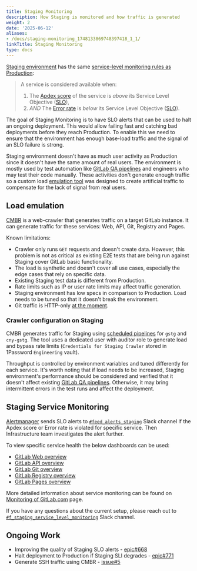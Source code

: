 ```yaml
---
title: Staging Monitoring
description: How Staging is monitored and how traffic is generated
weight: 2
date: '2025-06-12'
aliases:
- /docs/staging-monitoring_1748133869748397418_1_1/
linkTitle: Staging Monitoring
type: docs
---
```


[Staging environment](../../../engineering/infrastructure/environments/#staging) has the same [service-level monitoring rules as Production](../):

> A service is considered available when:
>
> 1. The [Apdex score](https://en.wikipedia.org/wiki/Apdex) of the service is _above_ its Service Level Objective ([SLO](https://en.wikipedia.org/wiki/Service-level_objective)),
> 1. _AND_ The [Error rate](https://en.wikipedia.org/wiki/Bit_error_rate) is _below_ its Service Level Objective ([SLO](https://en.wikipedia.org/wiki/Service-level_objective)).

The goal of Staging Monitoring is to have SLO alerts that can be used to halt an ongoing deployment. This would allow failing fast and catching bad deployments before they reach Production. To enable this we need to ensure that the environment has enough base-load traffic and the signal of an SLO failure is strong.

Staging environment doesn't have as much user activity as Production since it doesn't have the same amount of real users. The environment is mostly used by test automation like [GitLab QA pipelines](/handbook/engineering/testing/end-to-end-pipeline-monitoring/) and engineers who may test their code manually. These activities don't generate enough traffic so a custom load [emulation tool](#load-emulation) was designed to create artificial traffic to compensate for the lack of signal from real users.

## Load emulation

[CMBR](https://gitlab.com/gitlab-com/gl-infra/cmbr/) is a web-crawler that generates traffic on a target GitLab instance. It can generate traffic for these services: Web, API, Git, Registry and Pages.

Known limitations:

- Crawler only runs `GET` requests and doesn't create data. However, this problem is not as critical as existing E2E tests that are being run against Staging cover GitLab basic functionality.
- The load is synthetic and doesn't cover all use cases, especially the edge cases that rely on specific data.
- Existing Staging test data is different from Production.
- Rate limits such as IP or user rate limits may affect traffic generation.
- Staging environment has low specs in comparison to Production. Load needs to be tuned so that it doesn't break the environment.
- Git traffic is HTTP-only [at the moment](#ongoing-work).

### Crawler configuration on Staging

CMBR generates traffic for Staging using [scheduled pipelines](https://staging.gitlab.com/gitlab-com/gl-infra/cmbr-staging-load-generator/-/pipeline_schedules) for `gstg` and `cny-gstg`. The tool uses a dedicated user with auditor role to generate load and bypass rate limits (`Credentials for Staging Crawler` stored in 1Password `Engineering` vault).

Throughput is controlled by environment variables and tuned differently for each service. It's worth noting that if load needs to be increased, Staging environment's performance should be considered and verified that it doesn't affect existing [GitLab QA pipelines](/handbook/engineering/testing/end-to-end-pipeline-monitoring/). Otherwise, it may bring intermittent errors in the test runs and affect the deployment.

## Staging Service Monitoring

[Alertmanager](https://gitlab.com/gitlab-com/runbooks/-/tree/master/alertmanager) sends SLO alerts to [`#feed_alerts_staging`](https://gitlab.slack.com/archives/C029L5NMHH8) Slack channel if the Apdex score or Error rate is violated for specific service. Then Infrastructure team investigates the alert further.

To view specific service health the below dashboards can be used:

- [GitLab Web overview](https://dashboards.gitlab.net/d/web-main/web-overview?orgId=1&var-PROMETHEUS_DS=Global&var-environment=gstg&var-stage=main)
- [GitLab API overview](https://dashboards.gitlab.net/d/api-main/api-overview?orgId=1&var-PROMETHEUS_DS=Global&var-environment=gstg&var-stage=main)
- [GitLab Git overview](https://dashboards.gitlab.net/d/git-main/git-overview?orgId=1&var-PROMETHEUS_DS=Global&var-environment=gstg&var-stage=main)
- [GitLab Registry overview](https://dashboards.gitlab.net/d/registry-main/registry-overview?orgId=1&var-PROMETHEUS_DS=Global&var-environment=gstg&var-stage=main)
- [GitLab Pages overview](https://dashboards.gitlab.net/d/web-pages-main/web-pages-overview?orgId=1&var-PROMETHEUS_DS=Global&var-environment=gstg&var-stage=main)

More detailed information about service monitoring can be found on [Monitoring of GitLab.com](../) page.

If you have any questions about the current setup, please reach out to [`#f_staging_service_level_monitoring`](https://gitlab.slack.com/archives/C02TWDXDPPT) Slack channel.

## Ongoing Work

- Improving the quality of Staging SLO alerts - [epic#668](https://gitlab.com/groups/gitlab-com/gl-infra/-/epics/668)
- Halt deployment to Production if Staging SLI degrades - [epic#771](https://gitlab.com/groups/gitlab-com/gl-infra/-/epics/771)
- Generate SSH traffic using CMBR - [issue#5](https://gitlab.com/gitlab-com/gl-infra/cmbr/-/issues/5)
